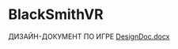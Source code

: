 # BlackSmithVR

ДИЗАЙН-ДОКУМЕНТ ПО ИГРЕ
[DesignDoc.docx](https://github.com/user-attachments/files/23168242/DesignDoc.docx)
